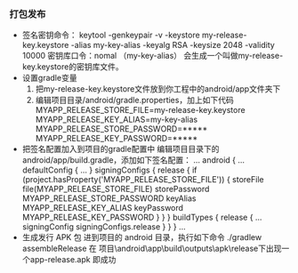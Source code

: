 ### 打包发布

- 签名密钥命令：
    keytool -genkeypair -v -keystore my-release-key.keystore -alias my-key-alias -keyalg RSA -keysize 2048 -validity 10000
    密钥库口令：nomal
    （my-key-alias）
    会生成一个叫做my-release-key.keystore的密钥库文件。
- 设置gradle变量
    1. 把my-release-key.keystore文件放到你工程中的android/app文件夹下
    2. 编辑项目目录/android/gradle.properties，加上如下代码
        MYAPP_RELEASE_STORE_FILE=my-release-key.keystore
        MYAPP_RELEASE_KEY_ALIAS=my-key-alias
        MYAPP_RELEASE_STORE_PASSWORD=*****
        MYAPP_RELEASE_KEY_PASSWORD=*****
- 把签名配置加入到项目的gradle配置中
    编辑项目目录下的android/app/build.gradle，添加如下签名配置：
        ...
        android {
            ...
            defaultConfig { ... }
            signingConfigs {
                release {
                    if (project.hasProperty('MYAPP_RELEASE_STORE_FILE')) {
                        storeFile file(MYAPP_RELEASE_STORE_FILE)
                        storePassword MYAPP_RELEASE_STORE_PASSWORD
                        keyAlias MYAPP_RELEASE_KEY_ALIAS
                        keyPassword MYAPP_RELEASE_KEY_PASSWORD
                    }
                }
            }
            buildTypes {
                release {
                    ...
                    signingConfig signingConfigs.release
                }
            }
        }
        ...
- 生成发行 APK 包
    进到项目的 android 目录，执行如下命令
        ./gradlew assembleRelease
    在 项目\android\app\build\outputs\apk\release下出现一个app-release.apk 即成功